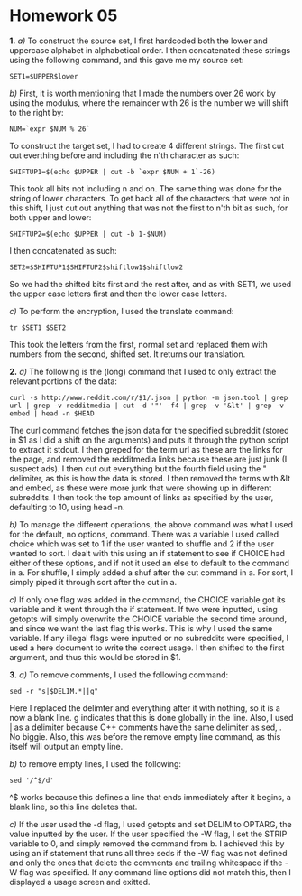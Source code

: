 Homework 05
===========

**1.**
*a)* To construct the source set, I first hardcoded both the lower and uppercase alphabet in alphabetical order.  I then concatenated these strings using the following command, and this gave me my source set:

	SET1=$UPPER$lower

*b)* First, it is worth mentioning that I made the numbers over 26 work by using the modulus, where the remainder with 26 is the number we will shift to the right by:
	
	NUM=`expr $NUM % 26`
	
To construct the target set, I had to create 4 different strings.  The first cut out everthing before and including the n'th character as such:
	
	SHIFTUP1=$(echo $UPPER | cut -b `expr $NUM + 1`-26)

This took all bits not including n and on.  The same thing was done for the string of lower characters.
To get back all of the characters that were not in this shift, I just cut out anything that was not the first to n'th bit as such, for both upper and lower:

	SHIFTUP2=$(echo $UPPER | cut -b 1-$NUM)

I then concatenated as such:

	SET2=$SHIFTUP1$SHIFTUP2$shiftlow1$shiftlow2

So we had the shifted bits first and the rest after, and as with SET1, we used the upper case letters first and then the lower case letters.

*c)* To perform the encryption, I used the translate command:

	tr $SET1 $SET2

This took the letters from the first, normal set and replaced them with numbers from the second, shifted set.  It returns our translation.

**2.** 
*a)* The following is the (long) command that I used to only extract the relevant portions of the data:

	curl -s http://www.reddit.com/r/$1/.json | python -m json.tool | grep url | grep -v redditmedia | cut -d '"' -f4 | grep -v '&lt' | grep -v embed | head -n $HEAD

The curl command fetches the json data for the specified subreddit (stored in $1 as I did a shift on the arguments) and puts it through the python script to extract it stdout.  I then greped for the term url as these are the links for the page, and removed the redditmedia links because these are just junk (I suspect ads).  I then cut out everything but the fourth field using the " delimiter, as this is how the data is stored.  I then removed the terms with &lt and embed, as these were more junk that were showing up in different subreddits. I then took the top amount of links as specified by the user, defaulting to 10, using head -n.

*b)* To manage the different operations, the above command was what I used for the default, no options, command.  There was a variable I used called choice which was set to 1 if the user wanted to shuffle and 2 if the user wanted to sort.  I dealt with this using an if statement to see if CHOICE had either of these options, and if not it used an else to default to the command in a.  For shuffle, I simply added a shuf after the cut command in a.  For sort, I simply piped it through sort after the cut in a.

*c)* If only one flag was added in the command, the CHOICE variable got its variable and it went through the if statement.  If two were inputted, using getopts will simply overwrite the CHOICE variable the second time around, and since we want the last flag this works.  This is why I used the same variable.  If any illegal flags were inputted or no subreddits were specified, I used a here document to write the correct usage.  I then shifted to the first argument, and thus this would be stored in $1.

**3.**
*a)* To remove comments, I used the following command:

	sed -r "s|$DELIM.*||g"

Here I replaced the delimter and everything after it with nothing, so it is a now a blank line.  g indicates that this is done globally in the line.  Also, I used | as a delimiter because C++ comments have the same delimiter as sed, \.  No biggie.  Also, this was before the remove empty line command, as this itself will output an empty line.

*b)* to remove empty lines, I used the following:

	sed '/^$/d'

^$ works because this defines a line that ends immediately after it begins, a blank line, so this line deletes that.

*c)* If the user used the -d flag, I used getopts and set DELIM to OPTARG, the value inputted by the user.  If the user specified the -W flag, I set the STRIP variable to 0, and simply removed the command from b. I achieved this by using an if statement that runs all three seds if the -W flag was not defined and only the ones that delete the comments and trailing whitespace if the -W flag was specified.  If any command line options did not match this, then I displayed a usage screen and exitted.
